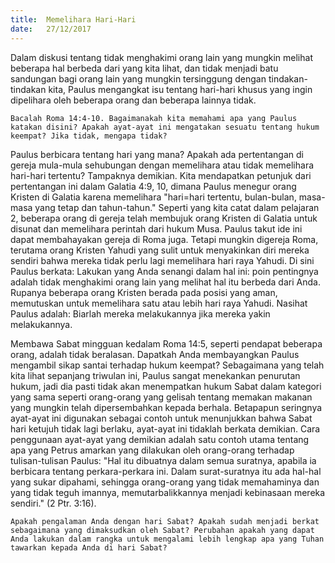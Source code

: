 ```yaml
---
title:  Memelihara Hari-Hari
date:   27/12/2017
---
```


Dalam diskusi tentang tidak menghakimi orang lain yang mungkin melihat beberapa hal berbeda dari yang kita lihat, dan tidak menjadi batu sandungan bagi orang lain yang mungkin tersinggung dengan tindakan-tindakan kita, Paulus mengangkat isu tentang hari-hari khusus yang ingin dipelihara oleh beberapa orang dan beberapa lainnya tidak.

`Bacalah Roma 14:4-10. Bagaimanakah kita memahami apa yang Paulus katakan disini? Apakah ayat-ayat ini mengatakan sesuatu tentang hukum keempat? Jika tidak, mengapa tidak?`

Paulus berbicara tentang hari yang mana? Apakah ada pertentangan di gereja mula-mula sehubungan dengan memelihara atau tidak memelihara hari-hari tertentu? Tampaknya demikian. Kita mendapatkan petunjuk dari pertentangan ini dalam Galatia 4:9, 10, dimana Paulus menegur orang Kristen di Galatia karena memelihara "hari=hari tertentu, bulan-bulan, masa-masa yang tetap dan tahun-tahun." Seperti yang kita catat dalam pelajaran 2, beberapa orang di gereja telah membujuk orang Kristen di Galatia untuk disunat dan memelihara perintah dari hukum Musa. Paulus takut ide ini dapat membahayakan gereja di Roma juga. Tetapi mungkin digereja Roma, terutama orang Kristen Yahudi yang sulit untuk menyakinkan diri mereka sendiri bahwa mereka tidak perlu lagi memelihara hari raya Yahudi. Di sini Paulus berkata: Lakukan yang Anda senangi dalam hal ini: poin pentingnya adalah tidak menghakimi orang lain yang melihat hal itu berbeda dari Anda. Rupanya beberapa orang Kristen berada pada posisi yang aman, memutuskan untuk memelihara satu atau lebih hari raya Yahudi. Nasihat Paulus adalah: Biarlah mereka melakukannya jika mereka yakin melakukannya.

Membawa Sabat mingguan kedalam Roma 14:5, seperti pendapat beberapa orang, adalah tidak beralasan. Dapatkah Anda membayangkan Paulus mengambil sikap santai terhadap hukum keempat? Sebagaimana yang telah kita lihat sepanjang triwulan ini, Paulus sangat menekankan penurutan hukum, jadi dia pasti tidak akan menempatkan hukum Sabat dalam kategori yang sama seperti orang-orang yang gelisah tentang memakan makanan yang mungkin telah dipersembahkan kepada berhala. Betapapun seringnya ayat-ayat ini digunakan sebagai contoh untuk menunjukkan bahwa Sabat hari ketujuh tidak lagi berlaku, ayat-ayat ini tidaklah berkata demikian. Cara penggunaan ayat-ayat yang demikian adalah satu contoh utama tentang apa yang Petrus amarkan yang dilakukan oleh orang-orang terhadap tulisan-tulisan Paulus: "Hal itu dibuatnya dalam semua suratnya, apabila ia berbicara tentang perkara-perkara ini. Dalam surat-suratnya itu ada hal-hal yang sukar dipahami, sehingga orang-orang yang tidak memahaminya dan yang tidak teguh imannya, memutarbalikkannya menjadi kebinasaan mereka sendiri." (2 Ptr. 3:16).

`Apakah pengalaman Anda dengan hari Sabat? Apakah sudah menjadi berkat sebagaimana yang dimaksudkan oleh Sabat? Perubahan apakah yang dapat Anda lakukan dalam rangka untuk mengalami lebih lengkap apa yang Tuhan tawarkan kepada Anda di hari Sabat?`